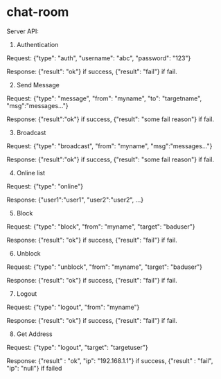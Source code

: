# chat-room
Server API:

1. Authentication

Request: {"type": "auth", "username": "abc", "password": "123"}

Response: {"result": "ok"} if success, {"result": "fail"} if fail.

2. Send Message

Request: {"type": "message", "from": "myname", "to": "targetname", "msg":"messages..."}

Response: {"result":"ok"} if success, {"result": "some fail reason"} if fail.

3. Broadcast

Request: {"type": "broadcast", "from": "myname", "msg":"messages..."}

Response: {"result":"ok"} if success, {"result": "some fail reason"} if fail.

4. Online list

Request: {"type": "online"}

Response: {"user1":"user1", "user2":"user2", ...}

5. Block

Request: {"type": "block", "from": "myname", "target": "baduser"}

Response: {"result": "ok"} if success, {"result": "fail"} if fail.

6. Unblock

Request: {"type": "unblock", "from": "myname", "target": "baduser"}

Response: {"result": "ok"} if success, {"result": "fail"} if fail.

7. Logout

Request: {"type": "logout", "from": "myname"}

Response: {"result": "ok"} if success, {"result": "fail"} if fail.

8. Get Address

Request: {"type": "logout", "target": "targetuser"}

Response: {"result" : "ok", "ip": "192.168.1.1"} if success, {"result" : "fail", "ip": "null"} if failed

